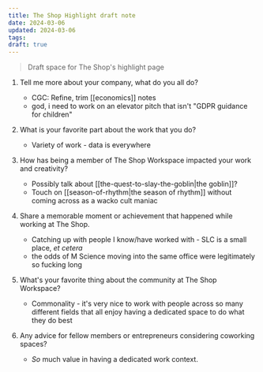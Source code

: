 ```yaml
---
title: The Shop Highlight draft note
date: 2024-03-06
updated: 2024-03-06
tags: 
draft: true
---
```

> Draft space for The Shop's highlight page

1. Tell me more about your company, what do you all do?

   - CGC: Refine, trim [[economics]] notes
   - god, i need to work on an elevator pitch that isn't "GDPR guidance for children"

2. What is your favorite part about the work that you do?

   - Variety of work - data is everywhere

3. How has being a member of The Shop Workspace impacted your work and creativity?

   - Possibly talk about [[the-quest-to-slay-the-goblin|the goblin]]?
   - Touch on [[season-of-rhythm|the season of rhythm]] without coming across as a wacko cult maniac

4. Share a memorable moment or achievement that happened while working at The Shop.

   - Catching up with people I know/have worked with - SLC is a small place, *et cetera*
   - the odds of M Science moving into the same office were legitimately so fucking long

5. What's your favorite thing about the community at The Shop Workspace?

   - Commonality - it's very nice to work with people across so many different fields that all enjoy having a dedicated space to do what they do best

6. Any advice for fellow members or entrepreneurs considering coworking spaces?

   - *So* much value in having a dedicated work context.
